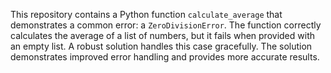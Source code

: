 This repository contains a Python function `calculate_average` that demonstrates a common error: a `ZeroDivisionError`. The function correctly calculates the average of a list of numbers, but it fails when provided with an empty list.  A robust solution handles this case gracefully. The solution demonstrates improved error handling and provides more accurate results.